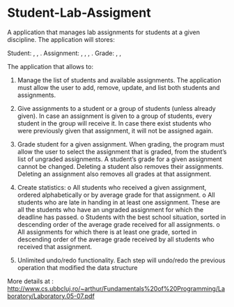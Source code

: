 # Student-Lab-Assigment


A application that manages lab assignments for students at a given discipline. The application
will stores:

Student: <studentID>, <name>, <group>.
Assignment: <assignmentID>, <description>, <deadline>, <grade>.
Grade: <assignmentID>, <studentID>, <grade>

The application that allows to:
1. Manage the list of students and available assignments. The application must allow the user to
add, remove, update, and list both students and assignments.

2. Give assignments to a student or a group of students (unless already given). In case an
assignment is given to a group of students, every student in the group will receive it. In case
there exist students who were previously given that assignment, it will not be assigned again.

3. Grade student for a given assignment. When grading, the program must allow the user to select
the assignment that is graded, from the student’s list of ungraded assignments. A student’s
grade for a given assignment cannot be changed. Deleting a student also removes their
assignments. Deleting an assignment also removes all grades at that assignment.

4. Create statistics:
o All students who received a given assignment, ordered alphabetically or by average
grade for that assignment.
o All students who are late in handing in at least one assignment. These are all the
students who have an ungraded assignment for which the deadline has passed.
o Students with the best school situation, sorted in descending order of the average grade
received for all assignments.
o All assignments for which there is at least one grade, sorted in descending order of the
average grade received by all students who received that assignment.

5. Unlimited undo/redo functionality. Each step will undo/redo the previous operation that
modified the data structure

More details at : http://www.cs.ubbcluj.ro/~arthur/Fundamentals%20of%20Programming/Laboratory/Laboratory.05-07.pdf
